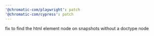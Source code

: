 ```yaml
---
'@chromatic-com/playwright': patch
'@chromatic-com/cypress': patch
---
```


fix to find the html element node on snapshots without a doctype node
